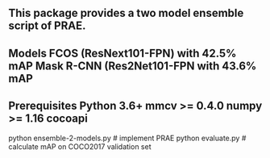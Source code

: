 This package provides a two model ensemble script of PRAE.
-------------------------------------------------------------------
Models
FCOS (ResNext101-FPN) with 42.5% mAP
Mask R-CNN (Res2Net101-FPN with 43.6% mAP 
-----------------------------------------------------
Prerequisites
Python 3.6+
mmcv >= 0.4.0
numpy >= 1.16
cocoapi
-----------------------------------------------------
python ensemble-2-models.py # implement PRAE
python evaluate.py # calculate mAP on COCO2017 validation set


